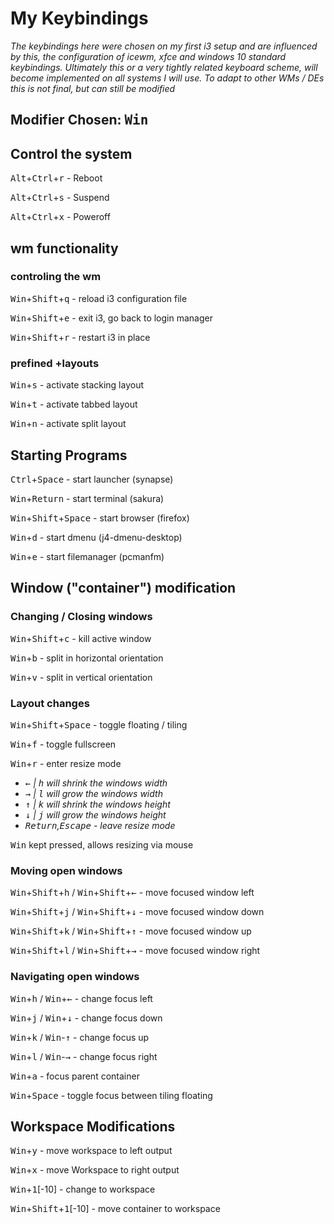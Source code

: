 # My Keybindings
*The keybindings here were chosen on my first i3 setup and are influenced by this, the configuration of icewm, xfce and windows 10 standard keybindings.
Ultimately this or a very tightly related keyboard scheme, will become implemented on all systems I will use. 
To adapt to other WMs / DEs this is not final, but can still be modified*

## Modifier Chosen: <kbd>Win</kbd>

## Control the system


<kbd>Alt</kbd>+<kbd>Ctrl</kbd>+<kbd>r</kbd> - Reboot

<kbd>Alt</kbd>+<kbd>Ctrl</kbd>+<kbd>s</kbd> - Suspend

<kbd>Alt</kbd>+<kbd>Ctrl</kbd>+<kbd>x</kbd> - Poweroff

## wm functionality

### controling the wm
<kbd>Win</kbd>+<kbd>Shift</kbd>+<kbd>q</kbd> - reload i3 configuration file

<kbd>Win</kbd>+<kbd>Shift</kbd>+<kbd>e</kbd> - exit i3, go back to login manager

<kbd>Win</kbd>+<kbd>Shift</kbd>+<kbd>r</kbd> - restart i3 in </kbd>place

### prefined +layouts
<kbd>Win</kbd>+<kbd>s</kbd> - activate stacking layout

<kbd>Win</kbd>+<kbd>t</kbd> - activate tabbed layout

<kbd>Win</kbd>+<kbd>n</kbd> - activate split layout

## Starting Programs

<kbd>Ctrl</kbd>+<kbd>Space</kbd> - start launcher (synapse)

<kbd>Win</kbd>+<kbd>Return</kbd> - start terminal (sakura)

<kbd>Win</kbd>+<kbd>Shift</kbd>+<kbd>Space</kbd> - start browser (firefox)

<kbd>Win</kbd>+<kbd>d</kbd> - start dmenu (j4-dmenu-desktop)

<kbd>Win</kbd>+<kbd>e</kbd> - start filemanager (pcmanfm)

## Window ("container") modification

### Changing / Closing windows
<kbd>Win</kbd>+<kbd>Shift</kbd>+<kbd>c</kbd> - kill active window

<kbd>Win</kbd>+<kbd>b</kbd> - split in horizontal orientation

<kbd>Win</kbd>+<kbd>v</kbd> - split in vertical orientation

### Layout changes
<kbd>Win</kbd>+<kbd>Shift</kbd>+<kbd>Space</kbd> - toggle floating / tiling 

<kbd>Win</kbd>+<kbd>f</kbd> - toggle fullscreen

<kbd>Win</kbd>+<kbd>r</kbd> - enter resize mode

   -  *<kbd>←</kbd> | <kbd>h</kbd> will shrink the windows width*
   -  *<kbd>→</kbd> | <kbd>l</kbd> will grow the windows width*
   -  *<kbd>↑</kbd> | <kbd>k</kbd> will shrink the windows height*
   -  *<kbd>↓</kbd> | <kbd>j</kbd> will grow the windows height*
   -  *<kbd>Return</kbd>,<kbd>Escape</kbd>  - leave resize mode*

 <kbd>Win</kbd> kept pressed, allows resizing via mouse

  

### Moving open windows
<kbd>Win</kbd>+<kbd>Shift</kbd>+<kbd>h</kbd> / <kbd>Win</kbd>+<kbd>Shift</kbd>+<kbd>←</kbd> - move focused window left

<kbd>Win</kbd>+<kbd>Shift</kbd>+<kbd>j</kbd> / <kbd>Win</kbd>+<kbd>Shift</kbd>+<kbd>↓</kbd> - move focused window down

<kbd>Win</kbd>+<kbd>Shift</kbd>+<kbd>k</kbd> / <kbd>Win</kbd>+<kbd>Shift</kbd>+<kbd>↑</kbd> - move focused window up

<kbd>Win</kbd>+<kbd>Shift</kbd>+<kbd>l</kbd> / <kbd>Win</kbd>+<kbd>Shift</kbd>+<kbd>→</kbd> - move focused window right

### Navigating open windows
<kbd>Win</kbd>+<kbd>h</kbd> / <kbd>Win</kbd>+<kbd>←</kbd> - change focus left

<kbd>Win</kbd>+<kbd>j</kbd> / <kbd>Win</kbd>+<kbd>↓</kbd> - change focus down

<kbd>Win</kbd>+<kbd>k</kbd> / <kbd>Win</kbd>-<kbd>↑</kbd> - change focus up

<kbd>Win</kbd>+<kbd>l</kbd> / <kbd>Win</kbd>-<kbd>→</kbd> - change focus right

<kbd>Win</kbd>+<kbd>a</kbd> - focus parent container

<kbd>Win</kbd>+<kbd>Space</kbd> - toggle focus between tiling floating

## Workspace Modifications
<kbd>Win</kbd>+<kbd>y</kbd> - move workspace to left output

<kbd>Win</kbd>+<kbd>x</kbd> - move Workspace to right output

<kbd>Win</kbd>+<kbd>1</kbd>[-10] - change to workspace

<kbd>Win</kbd>+<kbd>Shift</kbd>+<kbd>1</kbd>[-10] - move container to workspace
















